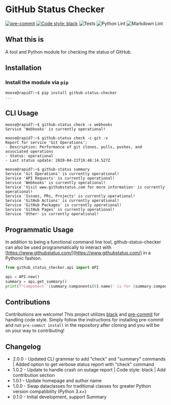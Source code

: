 
# GitHub Status Checker

[![pre-commit](https://img.shields.io/badge/pre--commit-enabled-brightgreen?logo=pre-commit&logoColor=white)](https://github.com/pre-commit/pre-commit)
[![Code style: black](https://img.shields.io/badge/code%20style-black-000000.svg)](https://github.com/psf/black)
![Tests](https://github.com/rapid7/github-status-checker/workflows/Tests/badge.svg)
![Python Lint](https://github.com/rapid7/github-status-checker/workflows/Python%20Lint/badge.svg)
![Markdown Lint](https://github.com/rapid7/github-status-checker/workflows/Markdown%20Lint/badge.svg)

## What this is

A tool and Python module for checking the status of GitHub.

## Installation

### Install the module via `pip`

```
moose@rapid7:~$ pip install github-status-checker
...
```

## CLI Usage

```
moose@rapid7:~$ github-status check -c webhooks
Service 'Webhooks' is currently operational!
```

```
moose@rapid7:~$ github-status check -c git -v
Report for service 'Git Operations':
- Description: Performance of git clones, pulls, pushes, and associated operations
- Status: operational
- Last status update: 2020-04-21T16:48:14.527Z
```

```
moose@rapid7:~$ github-status summary
Service 'Git Operations' is currently operational!
Service 'API Requests' is currently operational!
Service 'Webhooks' is currently operational!
Service 'Visit www.githubstatus.com for more information' is currently operational!
Service 'Issues, PRs, Projects' is currently operational!
Service 'GitHub Actions' is currently operational!
Service 'GitHub Packages' is currently operational!
Service 'GitHub Pages' is currently operational!
Service 'Other' is currently operational!
```

## Programmatic Usage

In addition to being a functional command line tool, github-status-checker can also be used programmatically
to interact with [https://www.githubstatus.com/](https://www.githubstatus.com/) in a Pythonic fashion.

```python
from github_status_checker.api import API

api = API.new()
summary = api.get_summary()
print(f"Component '{summary.components[0].name}' is for {summary.components[0].description}") 
```

## Contributions

Contributions are welcome! This project utilizes [black](https://github.com/psf/black)
and [pre-commit](https://pre-commit.com/) for handling code
style. Simply follow the instructions for installing pre-commit and 
run `pre-commit install` in the repository after cloning and you will
be on your way to contributing!

## Changelog

* 2.0.0 - Updated CLI grammar to add "check" and "summary" commands 
| Added option to get verbose status report with "check" command
* 1.0.2 - Update to handle crash on outage report | Code style: black
| Add contribution section
* 1.0.1 - Update homepage and author name
* 1.0.0 - Swap dataclasses for traditional classes for greater Python version 
compatibility (Python 3.x+)
* 0.1.0 - Initial development, support Summary 

